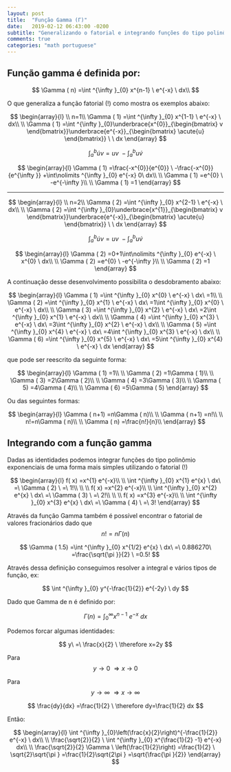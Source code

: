 ```yaml
---
layout: post
title:  "Função Gamma (Γ)"
date:	2019-02-12 06:43:00 -0200
subtitle: "Generalizando o fatorial e integrando funções do tipo polinômio exponenciais"
comments: true
categories: "math portuguese"
---
```


<script src="https://tikzwolke.com/v1/tikzwolke.js"></script>


## Função gamma é definida por:

$$
\Gamma ( n) =\int ^{\infty }_{0} x^{n-1} \ e^{-x} \ dx\\
$$

O que generaliza a função fatorial (!) como mostra os exemplos abaixo:


$$
 \begin{array}{l}
\\
n=1\\
\Gamma ( 1) =\int ^{\infty }_{0} x^{1-1} \ e^{-x} \ dx\\
\\
\Gamma ( 1) =\int ^{\infty }_{0}\underbrace{x^{0}}_{\begin{bmatrix}
v
\end{bmatrix}}\underbrace{e^{-x}}_{\begin{bmatrix}
\acute{u}
\end{bmatrix}} \ \ dx
\end{array}
$$

$$
\int\nolimits ^{b}_{a}\acute{u} v=uv\ -\int\nolimits ^{b}_{a} u\acute{v}
$$

$$
 \begin{array}{l}
\Gamma ( 1) =\frac{-x^{0}}{e^{0}} \ -\frac{-x^{0}}{e^{\infty }} +\int\nolimits ^{\infty }_{0} e^{-x} 0\ dx\\
\\
\Gamma ( 1) =e^{0} \ -e^{-\infty }\\
\\
\Gamma ( 1) =1
\end{array}
$$

----

$$
 \begin{array}{l}
 \\
n=2\\
\Gamma ( 2) =\int ^{\infty }_{0} x^{2-1} \ e^{-x} \ dx\\
\\
\Gamma ( 2) =\int ^{\infty }_{0}\underbrace{x^{1}}_{\begin{bmatrix}
v
\end{bmatrix}}\underbrace{e^{-x}}_{\begin{bmatrix}
\acute{u}
\end{bmatrix}} \ \ dx
\end{array}
$$

$$
\int\nolimits ^{b}_{a}\acute{u} v=uv\ -\int\nolimits ^{b}_{a} u\acute{v}
$$

$$
 \begin{array}{l}
\Gamma ( 2) =0+1\int\nolimits ^{\infty }_{0} e^{-x} \ x^{0} \ dx\\
\\
\Gamma ( 2) =e^{0} \ -e^{-\infty }\\
\\
\Gamma ( 2) =1
\end{array}
$$

A continuação desse desenvolvimento possibilita o desdobramento abaixo:

$$
 \begin{array}{l}
\Gamma ( 1) =\int ^{\infty }_{0} x^{0} \ e^{-x} \ dx\ =1\\
\\
\Gamma ( 2) =\int ^{\infty }_{0} x^{1} \ e^{-x} \ dx\ =1\int ^{\infty }_{0} x^{0} \ e^{-x} \ dx\\
\\
\Gamma ( 3) =\int ^{\infty }_{0} x^{2} \ e^{-x} \ dx\ =2\int ^{\infty }_{0} x^{1} \ e^{-x} \ dx\\
\\
\Gamma ( 4) =\int ^{\infty }_{0} x^{3} \ e^{-x} \ dx\ =3\int ^{\infty }_{0} x^{2} \ e^{-x} \ dx\\
\\
\Gamma ( 5) =\int ^{\infty }_{0} x^{4} \ e^{-x} \ dx\ =4\int ^{\infty }_{0} x^{3} \ e^{-x} \ dx\\
\\
\Gamma ( 6) =\int ^{\infty }_{0} x^{5} \ e^{-x} \ dx\ =5\int ^{\infty }_{0} x^{4} \ e^{-x} \ dx
\end{array}
$$

que pode ser reescrito da seguinte forma:

$$
 \begin{array}{l}
\Gamma ( 1) =1\\
\\
\Gamma ( 2) =1\Gamma ( 1)\\
\\
\Gamma ( 3) =2\Gamma ( 2)\\
\\
\Gamma ( 4) =3\Gamma ( 3)\\
\\
\Gamma ( 5) =4\Gamma ( 4)\\
\\
\Gamma ( 6) =5\Gamma ( 5)
\end{array}
$$

Ou das seguintes formas:

$$
 \begin{array}{l}
\Gamma ( n+1) =n\Gamma ( n)\\
\\
\Gamma ( n+1) =n!\\
\\
n!=n\Gamma ( n)\\
\\
\Gamma ( n) =\frac{n!}{n}\\
\end{array}
$$

## Integrando com a função gamma

Dadas as identidades podemos integrar funções do tipo polinômio exponenciais de uma forma mais simples utilizando o fatorial (!)

$$
 \begin{array}{l}
f( x) =x^{1} e^{-x}\\
\\
\int ^{\infty }_{0} x^{1} e^{x} \ dx\ =\ \Gamma ( 2) \ =\ 1!\\
\\
\\
f( x) =x^{2} e^{-x}\\
\\
\int ^{\infty }_{0} x^{2} e^{x} \ dx\ =\ \Gamma ( 3) \ =\ 2!\\
\\
\\
f( x) =x^{3} e^{-x}\\
\\
\int ^{\infty }_{0} x^{3} e^{x} \ dx\ =\ \Gamma ( 4) \ =\ 3!
\end{array}
$$

Através da função Gamma também é possível encontrar o fatorial de valores fracionários dado que $$n! = n\Gamma (n)$$

$$
\Gamma ( 1.5) =\int ^{\infty }_{0} x^{1/2} e^{x} \ dx\ =\ 0.886270\ =\frac{\sqrt{\pi }}{2} \ =0.5!
$$

Através dessa definição conseguimos resolver a integral e vários tipos de função, ex:

$$
\int ^{\infty }_{0} y^{-\frac{1}{2}} e^{-2y} \ dy
$$

Dado que Gamma de n é definido por:

$$
\Gamma ( n) =\int ^{\infty }_{0} x^{n-1} \ e^{-x} \ dx
$$

Podemos forcar algumas identidades:

$$
y\ =\ \frac{x}{2} \ \therefore x=2y
$$


Para
$$
y \longrightarrow  0\ \Rightarrow x\ \longrightarrow  \ 0
$$

Para
$$
y \longrightarrow  \infty \ \Rightarrow x \longrightarrow  \infty
$$

$$
\frac{dy}{dx} =\frac{1}{2} \ \therefore dy=\frac{1}{2} dx
$$

Então:

$$
 \begin{array}{l}
\int ^{\infty }_{0}\left(\frac{x}{2}\right)^{-\frac{1}{2}} e^{-x} \ dx\\
\\
\frac{\sqrt{2}}{2} \ \int ^{\infty }_{0} x^{\frac{1}{2} -1} e^{-x} dx\\
\\
\frac{\sqrt{2}}{2} \Gamma \ \left(\frac{1}{2}\right) =\frac{1}{2} \ \sqrt{2}\sqrt{\pi } =\frac{1}{2}\sqrt{2\pi } =\sqrt{\frac{\pi }{2}}
\end{array}
$$